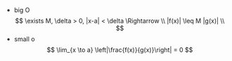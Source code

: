 - big O
    $$ \exists M, \delta > 0, |x-a| < \delta \Rightarrow \\ |f(x)| \leq M |g(x)| \\
    $$
- small o
    $$ \lim_{x \to a} \left|\frac{f(x)}{g(x)}\right| = 0 $$